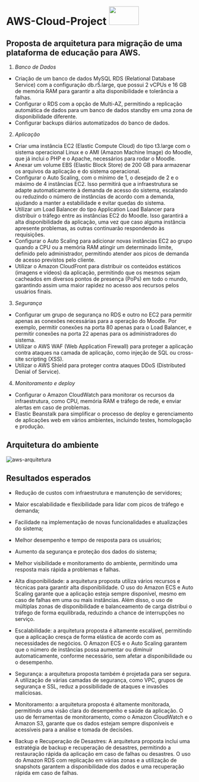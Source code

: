 # AWS-Cloud-Project <image src="https://user-images.githubusercontent.com/12403699/234434276-e7cdcab8-c594-47a6-8862-7645e5740a2c.png" width="80" height="50">  
  
## Proposta de arquitetura para migração de uma plataforma de educação para AWS.
  
1. *Banco de Dados*
  
- Criação de um banco de dados MySQL RDS (Relational Database Service) com a configuração db.r5.large, que possui 2 vCPUs e 16 GB de      memória RAM para garantir a alta disponibilidade e tolerância a falhas.
- Configurar o RDS com a opção de Multi-AZ, permitindo a replicação automática de dados para um banco de dados standby em uma zona de disponibilidade diferente. 
- Configurar backups diários automatizados do banco de dados.
  
2. *Aplicação*
  
- Criar uma instância EC2 (Elastic Compute Cloud) do tipo t3.large com o sistema operacional Linux e o AMI (Amazon Machine Image) do    Moodle, que já inclui o PHP e o Apache, necessários para rodar o Moodle.
- Anexar um volume EBS (Elastic Block Store) de 200 GB para armazenar os arquivos da aplicação e do sistema operacional.
- Configurar o Auto Scaling, com o mínimo de 1, o desejado de 2 e o máximo de 4 instâncias EC2. Isso permitirá que a infraestrutura   se adapte automaticamente à demanda de acesso do sistema, escalando ou reduzindo o número de instâncias de acordo com a demanda,  ajudando a manter a estabilidade e evitar quedas do sistema.
- Utilizar um Load Balancer do tipo Application Load Balancer para distribuir o tráfego entre as instâncias EC2 do Moodle. Isso       garantirá a alta disponibilidade da aplicação, uma vez que caso alguma instância apresente problemas, as outras continuarão respondendo às requisições.
- Configurar o Auto Scaling para adicionar novas instâncias EC2 ao grupo quando a CPU ou a memória RAM atingir um determinado limite, definido pelo administrador, permitindo atender aos picos de demanda de acesso previstos pelo cliente.
- Utilizar o Amazon CloudFront para distribuir os conteúdos estáticos (imagens e vídeos) da aplicação, permitindo que os mesmos sejam cacheados em diversos pontos de presença (PoPs) em todo o mundo, garantindo assim uma maior rapidez no acesso aos recursos pelos usuários finais.
  
3. *Segurança*
  
- Configurar um grupo de segurança no RDS e outro no EC2 para permitir apenas as conexões necessárias para a operação do Moodle. Por   exemplo, permitir conexões na porta 80 apenas para o Load Balancer, e permitir conexões na porta 22 apenas para os administradores do    sistema.
- Utilizar o AWS WAF (Web Application Firewall) para proteger a aplicação contra ataques na camada de aplicação, como injeção de SQL ou cross-site scripting (XSS).  
- Utilizar o AWS Shield para proteger contra ataques DDoS (Distributed Denial of Service).
  
4. *Monitoramento e deploy*
  
- Configurar o Amazon CloudWatch para monitorar os recursos da infraestrutura, como CPU, memória RAM e tráfego de rede, e enviar   alertas em caso de problemas.
- Elastic Beanstalk para simplificar o processo de deploy e gerenciamento de aplicações web em vários ambientes, incluindo testes, homologação e produção.
  
## Arquitetura do ambiente  
  
![aws-arquitetura](https://github.com/deciocferreira/AWS-Cloud-Project/assets/12403699/59756357-7a70-4e97-b504-170643f99f76)
 
## Resultados esperados
  
- Redução de custos com infraestrutura e manutenção de servidores;
  
- Maior escalabilidade e flexibilidade para lidar com picos de tráfego e demanda;
  
- Facilidade na implementação de novas funcionalidades e atualizações do sistema;
  
- Melhor desempenho e tempo de resposta para os usuários;
  
- Aumento da segurança e proteção dos dados do sistema;
  
- Melhor visibilidade e monitoramento do ambiente, permitindo uma resposta mais rápida a problemas e falhas.   
  
- Alta disponibilidade: a arquitetura proposta utiliza vários recursos e técnicas para garantir alta disponibilidade. O uso do Amazon ECS e Auto Scaling garante que a aplicação esteja sempre disponível, mesmo em caso de falhas em uma ou mais instâncias. Além disso, o uso de múltiplas zonas de disponibilidade e balanceamento de carga distribui o tráfego de forma equilibrada, reduzindo a chance de interrupções no serviço.

-  Escalabilidade: a arquitetura proposta é altamente escalável, permitindo que a aplicação cresça de forma elástica de acordo com as necessidades de negócios. O Amazon ECS e o Auto Scaling garantem que o número de instâncias possa aumentar ou diminuir automaticamente, conforme necessário, sem afetar a disponibilidade ou o desempenho.

- Segurança: a arquitetura proposta também é projetada para ser segura. A utilização de várias camadas de segurança, como VPC, grupos de segurança e SSL, reduz a possibilidade de ataques e invasões maliciosas.

- Monitoramento: a arquitetura proposta é altamente monitorada, permitindo uma visão clara do desempenho e saúde da aplicação. O uso de ferramentas de monitoramento, como o Amazon CloudWatch e o Amazon S3, garante que os dados estejam sempre disponíveis e acessíveis para a análise e tomada de decisões.

- Backup e Recuperação de Desastres: A arquitetura proposta inclui uma estratégia de backup e recuperação de desastres, permitindo a restauração rápida da aplicação em caso de falhas ou desastres. O uso do Amazon RDS com replicação em várias zonas e a utilização de snapshots garantem a disponibilidade dos dados e uma recuperação rápida em caso de falhas.
